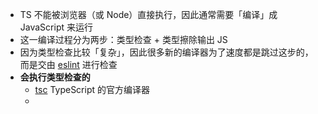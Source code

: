 - TS 不能被浏览器（或 Node）直接执行，因此通常需要「编译」成 JavaScript 来运行
- 这一编译过程分为两步：类型检查 + 类型擦除输出 JS
- 因为类型检查比较「复杂」，因此很多新的编译器为了速度都是跳过这步的，而是交由 [eslint](https://typescript-eslint.io/) 进行检查
- **会执行类型检查的**
	- [tsc](https://github.com/microsoft/TypeScript) TypeScript 的官方编译器
	-